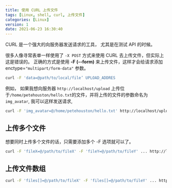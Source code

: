 ```yaml
---
title: 使用 CURL 上传文件
tags: [Linux, shell, curl, 上传文件]
categories: [Linux]
version: 1
date: 2021-06-23 16:30:40
---
```

CURL 是一个强大的向服务器发送请求的工具， 尤其是在测试 API 的时候。
<!-- more -->

很多人像寻常表单一样使用了 `-X POST` 方式来使用 CURL 去上传文件，但实际上这是错误的。
正确的方式是使用 **-F (--form)** 来上传文件，这样才会给请求添加 enctype=`"multipart/form-data"` 参数。

```BASH
curl -F 'data=@path/to/local/file’ UPLOAD_ADDRES
```

例如， 如果我想向服务器 `http://localhost/upload` 上传位于`/home/petehouston/hello.txt`的文件，并将上传的文件的参数命名为 `img_avatar`, 我可以这样发送请求,
```BASH
curl -F 'img_avatar=@/home/petehouston/hello.txt' http://localhost/upload
```

## 上传多个文件
想要同时上传多个文件的话，只需要添加多个 -F 选项就可以了。

```BASH
curl -F 'fileX=@/path/to/fileX' -F 'fileY=@/path/to/fileY' ... http://localhost/upload
```

## 上传文件数组
```BASH
curl -F 'files[]=@/path/to/fileX' -F 'files[]=@/path/to/fileY' ... http://localhost/upload
```